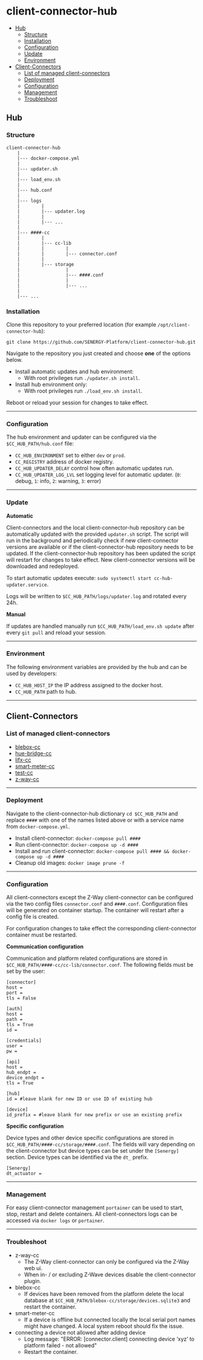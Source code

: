 # client-connector-hub

 - [Hub](#hub)
	 - [Structure](#structure)
	 - [Installation](#installation)
	 - [Configuration](#configuration)
	 - [Update](#update)
	 - [Environment](#environment)
 - [Client-Connectors](#client-connectors)
	 - [List of managed client-connectors](#list-of-managed-client-connectors)
	 - [Deployment](#deployment)
	 - [Configuration](#configuration)
	 - [Management](#management)
	 - [Troubleshoot](#troubleshoot)

## Hub

### Structure

    client-connector-hub
        |
        |--- docker-compose.yml
        |
        |--- updater.sh
        |
        |--- load_env.sh
        |
        |--- hub.conf
        |
        |--- logs
        |        |
        |        |--- updater.log
        |        |
        |        |--- ...
        |
        |--- ####-cc
        |        |
        |        |--- cc-lib
        |        |        |
        |        |        |--- connector.conf
        |        |
        |        |--- storage
        |                 |
        |                 |--- ####.conf
        |                 |
        |                 |--- ...
        |
        |--- ...

### Installation

Clone this repository to your preferred location (for example `/opt/client-connector-hub`):

`git clone https://github.com/SENERGY-Platform/client-connector-hub.git`

Navigate to the repository you just created and choose **one** of the options below.

 - Install automatic updates and hub environment:
	 - With root privileges run `./updater.sh install`.
 - Install hub environment only:
	 - With root privileges run `./load_env.sh install`.

Reboot or reload your session for changes to take effect.

---

### Configuration

The hub environment and updater can be configured via the `$CC_HUB_PATH/hub.conf` file:

 - `CC_HUB_ENVIRONMENT` set to either `dev` or `prod`.
 - `CC_REGISTRY` address of docker registry.
 - `CC_HUB_UPDATER_DELAY` control how often automatic updates run.
 - `CC_HUB_UPDATER_LOG_LVL` set logging level for automatic updater. (`0`: debug, `1`: info, `2`: warning, `3`: error)

---

### Update

**Automatic**

Client-connectors and the local client-connector-hub repository can be automatically updated with the provided `updater.sh` script. The script will run in the background and periodically check if new client-connector versions are available or if the client-connector-hub repository needs to be updated. If the client-connector-hub repository has been updated the script will restart for changes to take effect. New client-connector versions will be downloaded and redeployed.

To start automatic updates execute: `sudo systemctl start cc-hub-updater.service`.

Logs will be written to `$CC_HUB_PATH/logs/updater.log` and rotated every 24h.

**Manual**

If updates are handled manually run `$CC_HUB_PATH/load_env.sh update` after every `git pull` and reload your session.

---

### Environment

The following environment variables are provided by the hub and can be used by developers:

 - `CC_HUB_HOST_IP` the IP address assigned to the docker host.
 - `CC_HUB_PATH` path to hub.

---

## Client-Connectors

### List of managed client-connectors

- [blebox-cc](https://github.com/SENERGY-Platform/blebox-connector)
- [hue-bridge-cc](https://github.com/SENERGY-Platform/hue-bridge-connector)
- [lifx-cc](https://github.com/SENERGY-Platform/lifx-connector)
- [smart-meter-cc](https://github.com/SENERGY-Platform/smart-meter-connector)
- [test-cc](https://github.com/SENERGY-Platform/test-client-connector)
- [z-way-cc](https://github.com/SENERGY-Platform/zway-connector)

---

### Deployment

Navigate to the client-connector-hub dictionary `cd $CC_HUB_PATH` and replace `####` with one of the names listed above or with a service name from `docker-compose.yml`.

 - Install client-connector: `docker-compose pull ####`
 - Run client-connector: `docker-compose up -d ####`
 - Install and run client-connector: `docker-compose pull #### && docker-compose up -d ####`
 - Cleanup old images: `docker image prune -f`

---

### Configuration

All client-connectors except the Z-Way client-connector can be configured via the two config files `connector.conf` and `####.conf`.
Configuration files will be generated on container startup. The container will restart after a config file is created.

For configuration changes to take effect the corresponding client-connector container must be restarted.

**Communication configuration**

Communication and platform related configurations are stored in `$CC_HUB_PATH/####-cc/cc-lib/connector.conf`. The following fields must be set by the user:

    [connector]
    host =
    port =
    tls = False

    [auth]
    host =
    path =
    tls = True
    id =

    [credentials]
    user =
    pw =

    [api]
    host =
    hub_endpt =
    device_endpt =
    tls = True

    [hub]
    id = #leave blank for new ID or use ID of existing hub

    [device]
    id_prefix = #leave blank for new prefix or use an existing prefix

**Specific configuration**

Device types and other device specific configurations are stored in `$CC_HUB_PATH/####-cc/storage/####.conf`. The fields will vary depending on the client-connector but device types can be set under the `[Senergy]` section. Device types can be identified via the `dt_` prefix.

    [Senergy]
    dt_actuator =

---

### Management

For easy client-connector management `portainer` can be used to start, stop, restart and delete containers.
All client-connectors logs can be accessed via `docker logs` or `portainer`.

---

### Troubleshoot

- z-way-cc
	- The Z-Way client-connector can only be configured via the Z-Way web ui.
	- When in- / or excluding Z-Wave devices disable the client-connector plugin.
- blebox-cc
	- If devices have been removed from the platform delete the local database at `$CC_HUB_PATH/blebox-cc/storage/devices.sqlite3` and restart the container.
- smart-meter-cc
	- If a device is offline but connected locally the local serial port names might have changed. A local system reboot should fix the issue.
- connecting a device not allowed after adding device
	- Log message: "ERROR: [connector.client] connecting device ‘xyz’ to platform failed - not allowed"
	- Restart the container.
